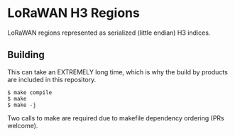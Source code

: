 LoRaWAN H3 Regions
==================

LoRaWAN regions represented as serialized (little endian) H3 indices.

## Building

This can take an EXTREMELY long time, which is why the build by
products are included in this repository.

```
$ make compile
$ make
$ make -j
```

Two calls to make are required due to makefile dependency ordering
(PRs welcome).
